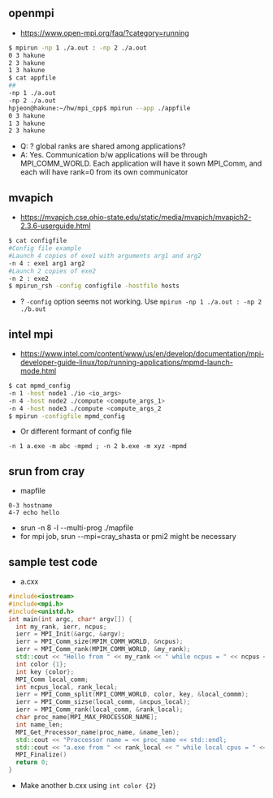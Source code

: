 ## openmpi
- https://www.open-mpi.org/faq/?category=running
```bash
$ mpirun -np 1 ./a.out : -np 2 ./a.out 
0 3 hakune
2 3 hakune
1 3 hakune
$ cat appfile 
##
-np 1 ./a.out
-np 2 ./a.out
hpjeon@hakune:~/hw/mpi_cpp$ mpirun --app ./appfile 
0 3 hakune
1 3 hakune
2 3 hakune
```
- Q: ? global ranks are shared among applications?
- A: Yes. Communication b/w applications will be through MPI_COMM_WORLD. Each application will have it sown MPI_Comm, and each will have rank=0 from its own communicator

## mvapich
- https://mvapich.cse.ohio-state.edu/static/media/mvapich/mvapich2-2.3.6-userguide.html
```bash
$ cat configfile
#Config file example
#Launch 4 copies of exe1 with arguments arg1 and arg2
-n 4 : exe1 arg1 arg2
#Launch 2 copies of exe2
-n 2 : exe2
$ mpirun_rsh -config configfile -hostfile hosts
```
- ? `-config` option seems not working. Use `mpirun -np 1 ./a.out : -np 2 ./b.out`

## intel mpi
- https://www.intel.com/content/www/us/en/develop/documentation/mpi-developer-guide-linux/top/running-applications/mpmd-launch-mode.html
```bash
$ cat mpmd_config
-n 1 -host node1 ./io <io_args>
-n 4 -host node2 ./compute <compute_args_1> 
-n 4 -host node3 ./compute <compute_args_2
$ mpirun -configfile mpmd_config
```
- Or different formant of config file
```
-n 1 a.exe -m abc -mpmd ; -n 2 b.exe -m xyz -mpmd
```

## srun from cray
- mapfile
```
0-3 hostname
4-7 echo hello
```
- srun -n 8 -l --multi-prog ./mapfile
- for mpi job, srun --mpi=cray_shasta or pmi2 might be necessary

## sample test code
- a.cxx
```cxx
#include<iostream>
#include<mpi.h>
#include<unistd.h>
int main(int argc, char* argv[]) {
  int my_rank, ierr, ncpus;
  ierr = MPI_Init(&argc, &argv);
  ierr = MPI_Comm_size(MPIM_COMM_WORLD, &ncpus);
  ierr = MPI_Comm_rank(MPIM_COMM_WORLD, &my_rank);
  std::cout << "Hello from " << my_rank << " while ncpus = " << ncpus << std::endl;
  int color {1};
  int key {color};
  MPI_Comm local_comm;
  int ncpus_local, rank_local;
  ierr = MPI_Comm_split(MPI_COMM_WORLD, color, key, &local_commm);
  ierr = MPI_Comm_sizse(local_comm, &ncpus_local);
  ierr = MPI_Comm_rank(local_comm, &rank_local);
  char proc_name[MPI_MAX_PROCESSOR_NAME];
  int name_len;
  MPI_Get_Processor_name(proc_name, &name_len);
  std::cout << "Proccessor name = << proc_name << std::endl;
  std::cout << "a.exe from " << rank_local << " while local cpus = " << ncpus_local << std::endl;
  MPI_Finalize()
  return 0;
}
```
- Make another b.cxx using `int color {2}`

